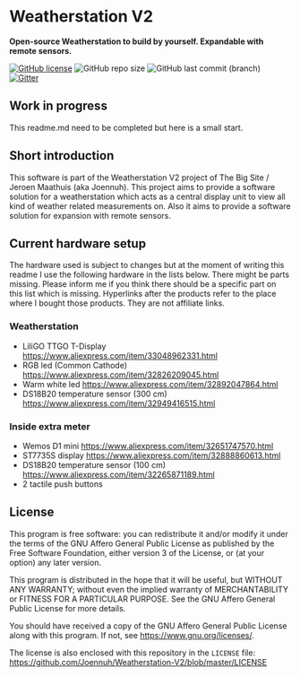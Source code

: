# Weatherstation V2
**Open-source Weatherstation to build by yourself. Expandable with remote sensors.**

[![GitHub license](https://img.shields.io/github/license/Joennuh/Weatherstation-V2)](https://github.com/Joennuh/Weatherstation-V2/blob/master/LICENSE)
![GitHub repo size](https://img.shields.io/github/repo-size/Joennuh/Weatherstation-V2)
![GitHub last commit (branch)](https://img.shields.io/github/last-commit/Joennuh/Weatherstation-V2/master)
[![Gitter](https://badges.gitter.im/Weatherstation-V2/community.svg)](https://gitter.im/Weatherstation-V2/community?utm_source=badge&utm_medium=badge&utm_campaign=pr-badge)

## Work in progress
This readme.md need to be completed but here is a small start.

## Short introduction
This software is part of the Weatherstation V2 project of The Big Site / Jeroen Maathuis (aka Joennuh). This project aims to provide a software solution for a weatherstation which acts as a central display unit to view all kind of weather related measurements on. Also it aims to provide a software solution for expansion with remote sensors.

## Current hardware setup
The hardware used is subject to changes but at the moment of writing this readme I use the following hardware in the lists below.
There might be parts missing. Please inform me if you think there should be a specific part on this list which is missing.
Hyperlinks after the products refer to the place where I bought those products. They are not affiliate links.

### Weatherstation
* LiliGO TTGO T-Display <https://www.aliexpress.com/item/33048962331.html>
* RGB led (Common Cathode) <https://www.aliexpress.com/item/32826209045.html>
* Warm white led <https://www.aliexpress.com/item/32892047864.html>
* DS18B20 temperature sensor (300 cm) <https://www.aliexpress.com/item/32949416515.html>

### Inside extra meter
* Wemos D1 mini <https://www.aliexpress.com/item/32651747570.html>
* ST7735S display <https://www.aliexpress.com/item/32888860613.html>
* DS18B20 temperature sensor (100 cm) <https://www.aliexpress.com/item/32265871189.html>
* 2 tactile push buttons

## License

This program is free software: you can redistribute it and/or modify it under the terms of the GNU Affero General Public License as published by the Free Software Foundation, either version 3 of the License, or (at your option) any later version.

This program is distributed in the hope that it will be useful, but WITHOUT ANY WARRANTY; without even the implied warranty of MERCHANTABILITY or FITNESS FOR A PARTICULAR PURPOSE.  See the GNU Affero General Public License for more details.

You should have received a copy of the GNU Affero General Public License along with this program.  If not, see <https://www.gnu.org/licenses/>.

The license is also enclosed with this repository in the `LICENSE` file: <https://github.com/Joennuh/Weatherstation-V2/blob/master/LICENSE>
